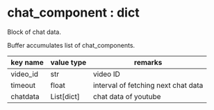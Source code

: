 # chat_component : dict

Block of chat data.

Buffer accumulates list of chat_components.

key name|value type|remarks
---|---|---
video_id|str|video ID
timeout|float|interval of fetching next chat data
chatdata|List[dict]|chat data of youtube



